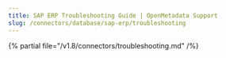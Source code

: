 ```yaml
---
title: SAP ERP Troubleshooting Guide | OpenMetadata Support
slug: /connectors/database/sap-erp/troubleshooting
---
```


{% partial file="/v1.8/connectors/troubleshooting.md" /%}
